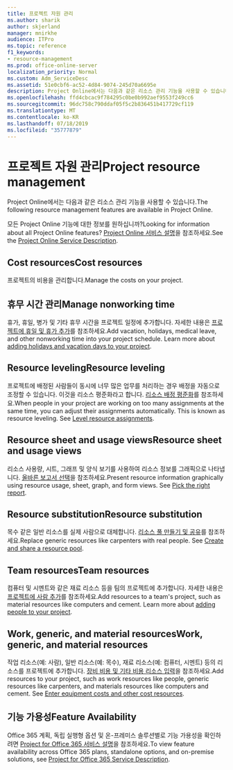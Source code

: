 ```yaml
---
title: 프로젝트 자원 관리
ms.author: sharik
author: skjerland
manager: mnirkhe
audience: ITPro
ms.topic: reference
f1_keywords:
- resource-management
ms.prod: office-online-server
localization_priority: Normal
ms.custom: Adm_ServiceDesc
ms.assetid: 51e0cbf6-ac52-4d84-9074-245d70a6695e
description: Project Online에서는 다음과 같은 리소스 관리 기능을 사용할 수 있습니다.
ms.openlocfilehash: ffd4cbcac9f784295c0be0b992aef9553f249cc6
ms.sourcegitcommit: 96dc758c790ddaf05f5c2b836451b417729cf119
ms.translationtype: MT
ms.contentlocale: ko-KR
ms.lasthandoff: 07/18/2019
ms.locfileid: "35777879"
---
```

# <a name="project-resource-management"></a><span data-ttu-id="54554-103">프로젝트 자원 관리</span><span class="sxs-lookup"><span data-stu-id="54554-103">Project resource management</span></span>

<span data-ttu-id="54554-104">Project Online에서는 다음과 같은 리소스 관리 기능을 사용할 수 있습니다.</span><span class="sxs-lookup"><span data-stu-id="54554-104">The following resource management features are available in Project Online.</span></span>
  
<span data-ttu-id="54554-105">모든 Project Online 기능에 대한 정보를 원하십니까?</span><span class="sxs-lookup"><span data-stu-id="54554-105">Looking for information about all Project Online features?</span></span> <span data-ttu-id="54554-106">[Project Online 서비스 설명](project-online-service-description.md)을 참조하세요.</span><span class="sxs-lookup"><span data-stu-id="54554-106">See the [Project Online Service Description](project-online-service-description.md).</span></span>
  
## <a name="cost-resources"></a><span data-ttu-id="54554-107">Cost resources</span><span class="sxs-lookup"><span data-stu-id="54554-107">Cost resources</span></span>
<span data-ttu-id="54554-108"><a name="bkmk_CostResources"> </a></span><span class="sxs-lookup"><span data-stu-id="54554-108"></span></span>

<span data-ttu-id="54554-109">프로젝트의 비용을 관리합니다.</span><span class="sxs-lookup"><span data-stu-id="54554-109">Manage the costs on your project.</span></span>
  
## <a name="manage-nonworking-time"></a><span data-ttu-id="54554-110">휴무 시간 관리</span><span class="sxs-lookup"><span data-stu-id="54554-110">Manage nonworking time</span></span>
<span data-ttu-id="54554-111"><a name="bkmk_Managenonworkingtime"> </a></span><span class="sxs-lookup"><span data-stu-id="54554-111"></span></span>

<span data-ttu-id="54554-p102">휴가, 휴일, 병가 및 기타 휴무 시간을 프로젝트 일정에 추가합니다. 자세한 내용은 [프로젝트에 휴일 및 휴가 추가](https://go.microsoft.com/fwlink/p/?LinkId=271337)를 참조하세요.</span><span class="sxs-lookup"><span data-stu-id="54554-p102">Add vacation, holidays, medical leave, and other nonworking time into your project schedule. Learn more about [adding holidays and vacation days to your project](https://go.microsoft.com/fwlink/p/?LinkId=271337).</span></span>
  
## <a name="resource-leveling"></a><span data-ttu-id="54554-114">Resource leveling</span><span class="sxs-lookup"><span data-stu-id="54554-114">Resource leveling</span></span>
<span data-ttu-id="54554-115"><a name="bkmk_Resourceleveling"> </a></span><span class="sxs-lookup"><span data-stu-id="54554-115"></span></span>

<span data-ttu-id="54554-p103">프로젝트에 배정된 사람들이 동시에 너무 많은 업무를 처리하는 경우 배정을 자동으로 조정할 수 있습니다. 이것을 리소스 평준화라고 합니다. [리소스 배정 평준화](https://go.microsoft.com/fwlink/p/?LinkId=271348)를 참조하세요.</span><span class="sxs-lookup"><span data-stu-id="54554-p103">When people in your project are working on too many assignments at the same time, you can adjust their assignments automatically. This is known as resource leveling. See [Level resource assignments](https://go.microsoft.com/fwlink/p/?LinkId=271348).</span></span>
  
## <a name="resource-sheet-and-usage-views"></a><span data-ttu-id="54554-119">Resource sheet and usage views</span><span class="sxs-lookup"><span data-stu-id="54554-119">Resource sheet and usage views</span></span>
<span data-ttu-id="54554-120"><a name="bkmk_resourcesheetandusageviews"> </a></span><span class="sxs-lookup"><span data-stu-id="54554-120"></span></span>

<span data-ttu-id="54554-p104">리소스 사용량, 시트, 그래프 및 양식 보기를 사용하여 리소스 정보를 그래픽으로 나타냅니다. [올바른 보고서 선택](https://go.microsoft.com/fwlink/?LinkId=402920)을 참조하세요.</span><span class="sxs-lookup"><span data-stu-id="54554-p104">Present resource information graphically using resource usage, sheet, graph, and form views. See [Pick the right report](https://go.microsoft.com/fwlink/?LinkId=402920).</span></span>
  
## <a name="resource-substitution"></a><span data-ttu-id="54554-123">Resource substitution</span><span class="sxs-lookup"><span data-stu-id="54554-123">Resource substitution</span></span>
<span data-ttu-id="54554-124"><a name="bkmk_ResourceSubstitution"> </a></span><span class="sxs-lookup"><span data-stu-id="54554-124"></span></span>

<span data-ttu-id="54554-p105">목수 같은 일반 리소스를 실제 사람으로 대체합니다. [리소스 풀 만들기 및 공유](https://go.microsoft.com/fwlink/?LinkId=402921)를 참조하세요.</span><span class="sxs-lookup"><span data-stu-id="54554-p105">Replace generic resources like carpenters with real people. See [Create and share a resource pool](https://go.microsoft.com/fwlink/?LinkId=402921).</span></span>
  
## <a name="team-resources"></a><span data-ttu-id="54554-127">Team resources</span><span class="sxs-lookup"><span data-stu-id="54554-127">Team resources</span></span>
<span data-ttu-id="54554-128"><a name="bkmk_Teamresources"> </a></span><span class="sxs-lookup"><span data-stu-id="54554-128"></span></span>

<span data-ttu-id="54554-p106">컴퓨터 및 시멘트와 같은 재료 리소스 등을 팀의 프로젝트에 추가합니다. 자세한 내용은 [프로젝트에 사람 추가](https://go.microsoft.com/fwlink/p/?LinkId=271347)를 참조하세요.</span><span class="sxs-lookup"><span data-stu-id="54554-p106">Add resources to a team's project, such as material resources like computers and cement. Learn more about [adding people to your project](https://go.microsoft.com/fwlink/p/?LinkId=271347).</span></span>
  
## <a name="work-generic-and-material-resources"></a><span data-ttu-id="54554-131">Work, generic, and material resources</span><span class="sxs-lookup"><span data-stu-id="54554-131">Work, generic, and material resources</span></span>
<span data-ttu-id="54554-132"><a name="bkmk_WorkGenericMaterialResources"> </a></span><span class="sxs-lookup"><span data-stu-id="54554-132"></span></span>

<span data-ttu-id="54554-p107">작업 리소스(예: 사람), 일반 리소스(예: 목수), 재료 리소스(예: 컴퓨터, 시멘트) 등의 리소스를 프로젝트에 추가합니다. [장비 비용 및 기타 비용 리소스 입력](https://go.microsoft.com/fwlink/?LinkId=402922)을 참조하세요.</span><span class="sxs-lookup"><span data-stu-id="54554-p107">Add resources to your project, such as work resources like people, generic resources like carpenters, and materials resources like computers and cement. See [Enter equipment costs and other cost resources](https://go.microsoft.com/fwlink/?LinkId=402922).</span></span>
  
## <a name="feature-availability"></a><span data-ttu-id="54554-135">기능 가용성</span><span class="sxs-lookup"><span data-stu-id="54554-135">Feature Availability</span></span>
<span data-ttu-id="54554-136"><a name="bkmk_WorkGenericMaterialResources"> </a></span><span class="sxs-lookup"><span data-stu-id="54554-136"></span></span>

<span data-ttu-id="54554-137">Office 365 계획, 독립 실행형 옵션 및 온-프레미스 솔루션별로 기능 가용성을 확인하려면 [Project for Office 365 서비스 설명](http://technet.microsoft.com/library/f610ba5b-57d0-4324-a205-bce300adc7a3.aspx)을 참조하세요.</span><span class="sxs-lookup"><span data-stu-id="54554-137">To view feature availability across Office 365 plans, standalone options, and on-premise solutions, see [Project for Office 365 Service Description](http://technet.microsoft.com/library/f610ba5b-57d0-4324-a205-bce300adc7a3.aspx).</span></span>
  

